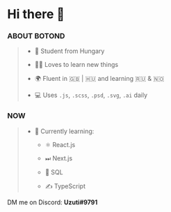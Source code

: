 # Hi there 👋  

  ###  ABOUT BOTOND
  
  >* 📍 Student from Hungary
  >
  >* 👨‍🎓 Loves to learn new things
  >
  >* 🌍 Fluent in 🇬🇧 | 🇭🇺 and learning 🇷🇺 & 🇳🇴
  >
  >* 💻 Uses `.js`, `.scss`, `.psd`, `.svg`, `.ai` daily



  ###  NOW

  >* 🐣 Currently learning: 
  >
  >    * ⚛ React.js
  >    
  >    * ⏭ Next.js
  >
  >    * 🐬 SQL
  >  
  >    * ✍ TypeScript

DM me on Discord: **Uzuti#9791**
